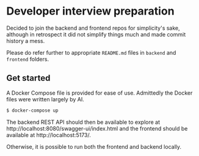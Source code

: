 # Developer interview preparation

Decided to join the backend and frontend repos for simplicity's sake, although
in retrospect it did not simplify things much and made commit history a mess.

Please do refer further to appropriate `README.md` files in `backend` and
`frontend` folders.

## Get started

A Docker Compose file is provided for ease of use. Admittedly the Docker files
were written largely by AI.

```bash
$ docker-compose up
```

The backend REST API should then be available to explore
at http://localhost:8080/swagger-ui/index.html and the frontend should be
available at http://localhost:5173/.

Otherwise, it is possible to run both the frontend and backend locally.

